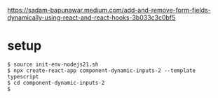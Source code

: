 https://sadam-bapunawar.medium.com/add-and-remove-form-fields-dynamically-using-react-and-react-hooks-3b033c3c0bf5

# setup
```
$ source init-env-nodejs21.sh
$ npx create-react-app component-dynamic-inputs-2 --template typescript
$ cd component-dynamic-inputs-2
$ 
```
